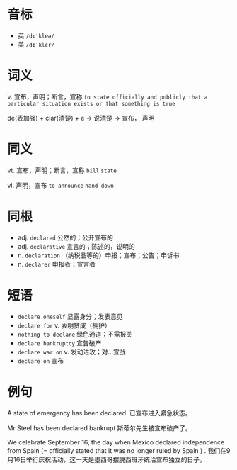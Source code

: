 # 音标

- 英 `/dɪ'kleə/`
- 美 `/dɪ'klɛr/`

# 词义

v. 宣布，声明；断言，宣称
`to state officially and publicly that a particular situation exists or that something is true`



de(表加强) + clar(清楚) + e → 说清楚 → 宣布， 声明

# 同义

vt. 宣布，声明；断言，宣称
`bill` `state`

vi. 声明，宣布
`to announce` `hand down`

# 同根

- adj. `declared` 公然的；公开宣布的
- adj. `declarative` 宣言的；陈述的，说明的
- n. `declaration` （纳税品等的）申报；宣布；公告；申诉书
- n. `declarer` 申报者；宣言者

# 短语

- `declare oneself` 显露身分；发表意见
- `declare for` v. 表明赞成（拥护）
- `nothing to declare` 绿色通道；不需报关
- `declare bankruptcy` 宣告破产
- `declare war on` v. 发动进攻；对…宣战
- `declare on` 宣布

# 例句

A state of emergency has been declared.
已宣布进入紧急状态。

Mr Steel has been declared bankrupt
斯蒂尔先生被宣布破产了。

We celebrate September 16, the day when Mexico declared independence from Spain (= officially stated that it was no longer ruled by Spain ) .
我们在9月16日举行庆祝活动，这一天是墨西哥摆脱西班牙统治宣布独立的日子。


